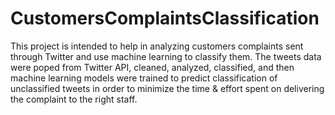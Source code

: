 # CustomersComplaintsClassification
This project is intended to help in analyzing customers complaints sent through Twitter and use machine learning to classify them. 
The tweets data were poped from Twitter API, cleaned, analyzed, classified, and then machine learning models were trained to predict classification of unclassified tweets in order to minimize the time & effort spent on delivering the complaint to the right staff.
